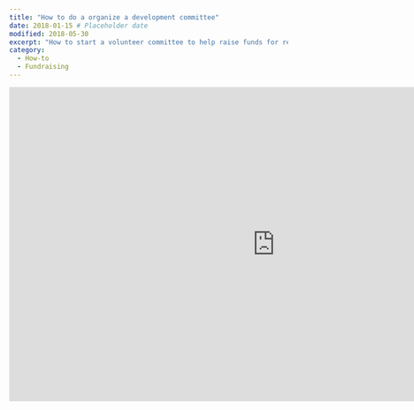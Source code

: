 ```yaml
---
title: "How to do a organize a development committee"
date: 2018-01-15 # Placeholder date
modified: 2018-05-30
excerpt: "How to start a volunteer committee to help raise funds for repair and maintenance projects."
category:
  - How-to
  - Fundraising
---
```


<iframe src="https://docs.google.com/presentation/d/e/2PACX-1vR4CTzPjAhm8OBnSlNFIlvPWIylw6MzDBXV3rNja9Llr0Gmjrp_Va4wm1KiRLLoADlzlHILFbaUwvU5/embed?start=false&loop=false&delayms=3000" frameborder="0" width="960" height="569" allowfullscreen="true" mozallowfullscreen="true" webkitallowfullscreen="true"></iframe>

